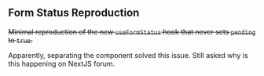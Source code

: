 ## Form Status Reproduction

~~Minimal reproduction of the new `useFormStatus` hook that never sets `pending` to `true`.~~

Apparently, separating the component solved this issue. Still asked why is this happening on NextJS forum.